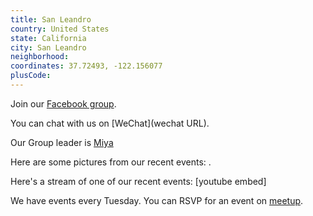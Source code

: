 ```yaml
---
title: San Leandro
country: United States
state: California
city: San Leandro
neighborhood: 
coordinates: 37.72493, -122.156077
plusCode:
---
```

Join our [Facebook group](https://www.facebook.com/groups/free.code.camp.san.leandro).

You can chat with us on [WeChat](wechat URL).

Our Group leader is [Miya](freecodecamp.org/miya)

Here are some pictures from our recent events:
![]().

Here's a stream of one of our recent events:
[youtube embed]

We have events every Tuesday. You can RSVP for an event on [meetup](meetupurl).
